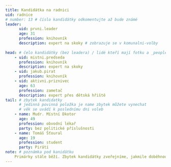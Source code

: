 ```yaml
---
title: Kandidátka na radnici
uid: radnice
# number: 13 # číslo kandidátky odkomentujte až bude známé
leader: 
      uid: prvni.leader
      age: 31
      profession: knihovník
      description: expert na skoky # zobrazuje se v komunalni-volby
      
head: # čelo kandidátky (bez leadera) / lidé kteří mají fotku a _people/jmeno.md
    - uid: mistni.predseda
      profession: knihovník
      description: expert na skoky
    - uid: jakub.pirat
      profession: knihovník
    - uid: aktivni.priznivec
      age: 63
      profession: zametač
      description: expert přes dětská hřiště
tail: # zbytek kandidatky
      # jedinná povinná položka je name zbytek můžete vynechat
      # věk se uvádí k poslednímu dni voleb
    - name: Mudr. Místní Dkotor
      age: 49
      profession: obvodní lékař
      party: bez politické příslušnosti
    - name: Tomáš Šťoural
      age: 19
      profession: student
      party: Piráti
note: # poznámka pod kanidátku
    Primárky stále běží. Zbytek kandidátky zveřejníme, jakmile doběhnou.
---
```

